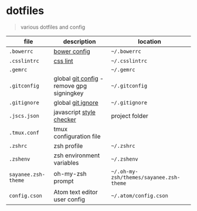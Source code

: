 # dotfiles

> various dotfiles and config

| file | description | location |
| --- | --- | --- |
| `.bowerrc` | [bower config](https://github.com/bower/bower#custom-install-directory) | `~/.bowerrc` |
| `.csslintrc` | [css lint](https://github.com/stubbornella/csslint/wiki/Rules) | `~/.csslintrc` |
| `.gemrc` | | `~/.gemrc` |
| `.gitconfig` | global [git config](http://git-scm.com/docs/git-config) - remove gpg signingkey | `~/.gitconfig` |
| `.gitignore` | global [git ignore](https://help.github.com/articles/ignoring-files) | `~/.gitignore` |
| `.jscs.json` | javascript [style checker](https://npmjs.org/package/jscs) | project folder
| `.tmux.conf` | tmux configuration file | |
| `.zshrc` | zsh profile | `~/.zshrc` |
| `.zshenv` | zsh environment variables | `~/.zshenv` |
| `sayanee.zsh-theme` | oh-my-zsh prompt | `~/.oh-my-zsh/themes/sayanee.zsh-theme` |
| `config.cson` | Atom text editor user config | `~/.atom/config.cson` |
